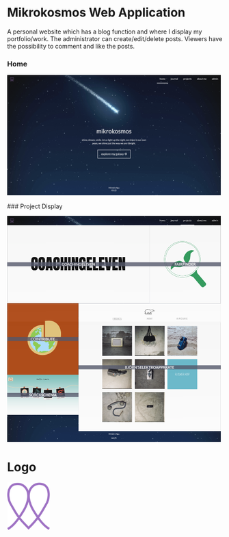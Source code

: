 # Mikrokosmos Web Application

A personal website which has a blog function and where I display my portfolio/work.
The administrator can create/edit/delete posts. Viewers have the possibility to comment and like the posts.

### Home
<p>
  <img src="https://github.com/michellexngu/mikrokosmos-web-application/blob/master/grails-app/assets/images/home.png" width="500"/>
</p>
### Project Display
<p>
  <img src="https://github.com/michellexngu/mikrokosmos-web-application/blob/master/grails-app/assets/images/project.png" width="500"/>
</p>

# Logo
<p>
  <img src="https://github.com/michellexngu/mikrokosmos-web-application/blob/master/grails-app/assets/images/michelle_logo.svg" width="100"/>
</p>

